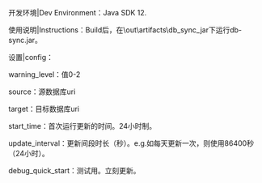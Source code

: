 开发环境|Dev Environment：Java SDK 12.

使用说明|Instructions：Build后，在\out\artifacts\db_sync_jar下运行db-sync.jar。

设置|config：

  warning_level：值0-2

  source：源数据库uri
  
  target：目标数据库uri
  
  start_time：首次运行更新的时间。24小时制。
  
  update_interval：更新间段时长（秒）。e.g.如每天更新一次，则使用86400秒（24小时）。
  
  debug_quick_start：测试用。立刻更新。
